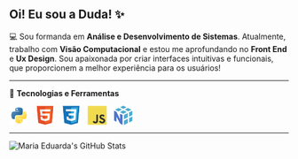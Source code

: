 ## Oi! Eu sou a **Duda**! ✨

💻 Sou formanda em **Análise e Desenvolvimento de Sistemas**. Atualmente, trabalho com **Visão Computacional** e estou me aprofundando no **Front End** e **Ux Design**. 
Sou apaixonada por criar interfaces intuitivas e funcionais, que proporcionem a melhor experiência para os usuários! 

---

🚀 **Tecnologias e Ferramentas**  
<div style="display: flex; align-items: center;">  
    <img src="https://raw.githubusercontent.com/devicons/devicon/master/icons/python/python-original.svg" width="35" style="margin-right: 12px;" />  
    <img src="https://raw.githubusercontent.com/devicons/devicon/master/icons/html5/html5-original.svg" width="35" style="margin-right: 12px;" />  
    <img src="https://raw.githubusercontent.com/devicons/devicon/master/icons/css3/css3-original.svg" width="35" style="margin-right: 12px;" />  
    <img src="https://raw.githubusercontent.com/devicons/devicon/master/icons/javascript/javascript-original.svg" width="35" style="margin-right: 12px;" />  
    <img src="https://raw.githubusercontent.com/devicons/devicon/master/icons/numpy/numpy-original.svg" width="35" />  
</div>

---

![Maria Eduarda's GitHub Stats](https://github-readme-stats.vercel.app/api?username=DudaOlivera&show_icons=true&theme=radical&border_color=E6E6FA&bg_color=DDA0DD&text_color=000000&title_color=000000&icon_color=4B0082&card_width=100px)  

